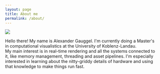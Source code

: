 ```yaml
---
layout: page
title: About me
permalink: /about/
---
```


<img src="/images/portrait.jpg" class="portrait"/>
<br/>

Hello there! My name is Alexander Gauggel. I'm currently doing a Master's in computational visualistics at the University of Koblenz-Landau.  
My main interest is in real-time rendering and all the systems connected to it, like memory management, threading and asset pipelines. 
I'm especially interested in learning about the nitty-griddy details of hardware and using that knowledge to make things run fast.
